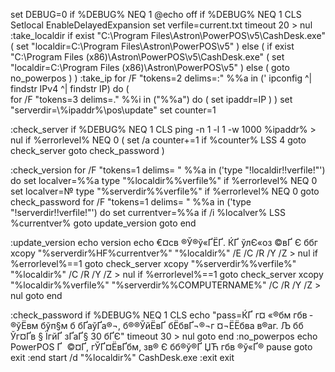 set DEBUG=0
if %DEBUG% NEQ 1 @echo off
if %DEBUG% NEQ 1 CLS
Setlocal EnableDelayedExpansion
set verfile=current.txt
timeout 20 > nul
:take_localdir
if exist "C:\Program Files\Astron\PowerPOS\v5\CashDesk.exe" (
	set "localdir=C:\Program Files\Astron\PowerPOS\v5\"
) else (
	if exist "C:\Program Files (x86)\Astron\PowerPOS\v5\CashDesk.exe" (
		set "localdir=C:\Program Files (x86)\Astron\PowerPOS\v5\"
	) else (
		goto no_powerpos
	)
)
:take_ip
for /F "tokens=2 delims=:" %%a in (' ipconfig ^| findstr IPv4 ^| findstr IP) do (  
	for /F "tokens=3 delims=." %%i in ("%%a") do ( 
		set ipaddr=IP
	)
)
set "serverdir=\\%ipaddr%\pos\update\"
set counter=1

:check_server
if %DEBUG% NEQ 1 CLS
ping -n 1 -l 1 -w 1000 %ipaddr% > nul
if %errorlevel% NEQ 0 (
	set /a counter+=1
	if %counter% LSS 4 goto check_server
	goto check_password
)

:check_version
for /F "tokens=1 delims= " %%a in ('type "!localdir!!verfile!"') do set localver=%%a
type "%localdir%%verfile%"
if %errorlevel% NEQ 0 set localver=№
type "%serverdir%%verfile%"
if %errorlevel% NEQ 0 goto check_password
for /F "tokens=1 delims= " %%a in ('type "!serverdir!!verfile!"') do set currentver=%%a
if /i %localver% LSS %currentver% goto update_version
goto end

:update_version
echo  version 
echo €¤св ®Ў­®ў«Ґ­ЁҐ. ЌҐ ўлЄ«оз ©вҐ Є ббг
xcopy "%serverdir%HF%currentver%" "%localdir%" /E /C /R /Y /Z > nul
if %errorlevel%==1 goto check_server
xcopy "%serverdir%%verfile%" "%localdir%" /C /R /Y /Z > nul
if %errorlevel%==1 goto check_server
xcopy "%localdir%%verfile%" "%serverdir%%COMPUTERNAME%\" /C /R /Y /Z > nul
goto end

:check_password
if %DEBUG% NEQ 1 CLS
echo "pass=ЌҐ г¤ «®бм гбв ­®ўЁвм бўп§м б бҐаўҐа®¬, б®®ЎйЁвҐ бЁбвҐ¬­®¬г  ¤¬Ё­Ёбва в®аг. Љ бб  Ўг¤Ґв § ЇгйҐ­  зҐаҐ§ 30 бҐЄ"
timeout 30 > nul
goto end
:no_powerpos
echo PowerPOS ­Ґ ­ ©¤Ґ­, гЎҐ¤ЁвҐбм, зв® Є бб®ў®Ґ ЏЋ гбв ­®ў«Ґ­®
pause
goto exit
:end
start /d "%localdir%" CashDesk.exe
:exit
exit